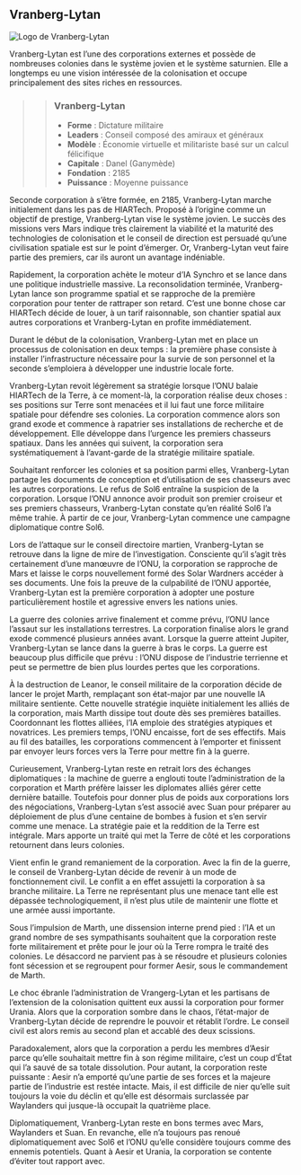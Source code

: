 ## Vranberg-Lytan

![Logo de Vranberg-Lytan](Vranberg-Lytan.png)

Vranberg-Lytan est l’une des corporations externes et possède de nombreuses colonies dans le système jovien et le système saturnien. Elle a longtemps eu une vision intéressée de la colonisation et occupe principalement des sites riches en ressources.

>> ### Vranberg-Lytan
>>
>> * **Forme** : Dictature militaire
>> * **Leaders** : Conseil composé des amiraux et généraux
>> * **Modèle** : Économie virtuelle et militariste basé sur un calcul félicifique
>> * **Capitale** : Danel (Ganymède)
>> * **Fondation** : 2185
>> * **Puissance** : Moyenne puissance

Seconde corporation à s’être formée, en 2185, Vranberg-Lytan marche initialement dans les pas de HIARTech. Proposé à l’origine comme un objectif de prestige, Vranberg-Lytan vise le système jovien. Le succès des missions vers Mars indique très clairement la viabilité et la maturité des technologies de colonisation et le conseil de direction est persuadé qu’une civilisation spatiale est sur le point d’émerger. Or, Vranberg-Lytan veut faire partie des premiers, car ils auront un avantage indéniable.

Rapidement, la corporation achète le moteur d’IA Synchro et se lance dans une politique industrielle massive. La reconsolidation terminée, Vranberg-Lytan lance son programme spatial et se rapproche de la première corporation pour tenter de rattraper son retard. C’est une bonne chose car HIARTech décide de louer, à un tarif raisonnable, son chantier spatial aux autres corporations et Vranberg-Lytan en profite immédiatement.

Durant le début de la colonisation, Vranberg-Lytan met en place un processus de colonisation en deux temps : la première phase consiste à installer l’infrastructure nécessaire pour la survie de son personnel et la seconde s’emploiera à développer une industrie locale forte.

Vranberg-Lytan revoit légèrement sa stratégie lorsque l’ONU balaie HIARTech de la Terre, à ce moment-là, la corporation réalise deux choses : ses positions sur Terre sont menacées et il lui faut une force militaire spatiale pour défendre ses colonies. La corporation commence alors son grand exode et commence à rapatrier ses installations de recherche et de développement. Elle développe dans l’urgence les premiers chasseurs spatiaux. Dans les années qui suivent, la corporation sera systématiquement à l’avant-garde de la stratégie militaire spatiale.

Souhaitant renforcer les colonies et sa position parmi elles, Vranberg-Lytan partage les documents de conception et d’utilisation de ses chasseurs avec les autres corporations. Le refus de Sol6 entraîne la suspicion de la corporation. Lorsque l’ONU annonce avoir produit son premier croiseur et ses premiers chasseurs, Vranberg-Lytan constate qu’en réalité Sol6 l’a même trahie. À partir de ce jour, Vranberg-Lytan commence une campagne diplomatique contre Sol6.

Lors de l’attaque sur le conseil directoire martien, Vranberg-Lytan se retrouve dans la ligne de mire de l’investigation. Consciente qu’il s’agit très certainement d’une manœuvre de l’ONU, la corporation se rapproche de Mars et laisse le corps nouvellement formé des Solar Wardners accéder à ses documents. Une fois la preuve de la culpabilité de l’ONU apportée, Vranberg-Lytan est la première corporation à adopter une posture particulièrement hostile et agressive envers les nations unies.

La guerre des colonies arrive finalement et comme prévu, l’ONU lance l’assaut sur les installations terrestres. La corporation finalise alors le grand exode commencé plusieurs années avant. Lorsque la guerre atteint Jupiter, Vranberg-Lytan se lance dans la guerre à bras le corps. La guerre est beaucoup plus difficile que prévu : l’ONU dispose de l’industrie terrienne et peut se permettre de bien plus lourdes pertes que les corporations.

À la destruction de Leanor, le conseil militaire de la corporation décide de lancer le projet Marth, remplaçant son état-major par une nouvelle IA militaire sentiente. Cette nouvelle stratégie inquiète initialement les alliés de la corporation, mais Marth dissipe tout doute dès ses premières batailles. Coordonnant les flottes alliées, l’IA emploie des stratégies atypiques et novatrices. Les premiers temps, l’ONU encaisse, fort de ses effectifs. Mais au fil des batailles, les corporations commencent à l’emporter et finissent par envoyer leurs forces vers la Terre pour mettre fin à la guerre.

Curieusement, Vranberg-Lytan reste en retrait lors des échanges diplomatiques : la machine de guerre a englouti toute l’administration de la corporation et Marth préfère laisser les diplomates alliés gérer cette dernière bataille. Toutefois pour donner plus de poids aux corporations lors des négociations, Vranberg-Lytan s’est associé avec Suan pour préparer au déploiement de plus d’une centaine de bombes à fusion et s’en servir comme une menace. La stratégie paie et la reddition de la Terre est intégrale. Mars apporte un traité qui met la Terre de côté et les corporations retournent dans leurs colonies.

Vient enfin le grand remaniement de la corporation. Avec la fin de la guerre, le conseil de Vranberg-Lytan décide de revenir à un mode de fonctionnement civil. Le conflit a en effet assujetti la corporation à sa branche militaire. La Terre ne représentant plus une menace tant elle est dépassée technologiquement, il n’est plus utile de maintenir une flotte et une armée aussi importante.

Sous l’impulsion de Marth, une dissension interne prend pied : l’IA et un grand nombre de ses sympathisants souhaitent que la corporation reste forte militairement et prête pour le jour où la Terre rompra le traité des colonies. Le désaccord ne parvient pas à se résoudre et plusieurs colonies font sécession et se regroupent pour former Aesir, sous le commandement de Marth.

Le choc ébranle l’administration de Vrangerg-Lytan et les partisans de l’extension de la colonisation quittent eux aussi la corporation pour former Urania. Alors que la corporation sombre dans le chaos, l’état-major de Vranberg-Lytan décide de reprendre le pouvoir et rétablit l’ordre. Le conseil civil est alors remis au second plan et accablé des deux scissions.

Paradoxalement, alors que la corporation a perdu les membres d’Aesir parce qu’elle souhaitait mettre fin à son régime militaire, c’est un coup d’État qui l’a sauvé de sa totale dissolution. Pour autant, la corporation reste puissante : Aesir n’a emporté qu’une partie de ses forces et la majeure partie de l’industrie est restée intacte. Mais, il est difficile de nier qu’elle suit toujours la voie du déclin et qu’elle est désormais surclassée par Waylanders qui jusque-là occupait la quatrième place.

Diplomatiquement, Vranberg-Lytan reste en bons termes avec Mars, Waylanders et Suan. En revanche, elle n’a toujours pas renoué diplomatiquement avec Sol6 et l’ONU qu’elle considère toujours comme des ennemis potentiels. Quant à Aesir et Urania, la corporation se contente d’éviter tout rapport avec.

